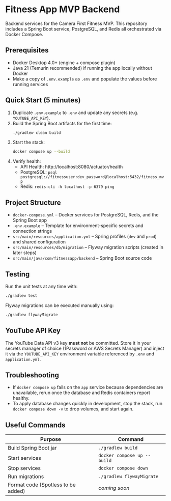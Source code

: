 # Fitness App MVP Backend

Backend services for the Camera First Fitness MVP. This repository includes a Spring Boot service, PostgreSQL, and Redis all orchestrated via Docker Compose.

## Prerequisites
- Docker Desktop 4.0+ (engine + compose plugin)
- Java 21 (Temurin recommended) if running the app locally without Docker
- Make a copy of `.env.example` as `.env` and populate the values before running services

## Quick Start (5 minutes)
1. Duplicate `.env.example` to `.env` and update any secrets (e.g. `YOUTUBE_API_KEY`).
2. Build the Spring Boot artifacts for the first time:
   ```bash
   ./gradlew clean build
   ```
3. Start the stack:
   ```bash
   docker compose up --build
   ```
4. Verify health:
   - API Health: http://localhost:8080/actuator/health
   - PostgreSQL: `psql postgresql://fitnessuser:dev_password@localhost:5432/fitness_mvp`
   - Redis: `redis-cli -h localhost -p 6379 ping`

## Project Structure
- `docker-compose.yml` – Docker services for PostgreSQL, Redis, and the Spring Boot app
- `.env.example` – Template for environment-specific secrets and connection strings
- `src/main/resources/application.yml` – Spring profiles (`dev` and `prod`) and shared configuration
- `src/main/resources/db/migration` – Flyway migration scripts (created in later steps)
- `src/main/java/com/fitnessapp/backend` – Spring Boot source code

## Testing
Run the unit tests at any time with:
```bash
./gradlew test
```

Flyway migrations can be executed manually using:
```bash
./gradlew flywayMigrate
```

## YouTube API Key
The YouTube Data API v3 key **must not** be committed. Store it in your secrets manager of choice (1Password or AWS Secrets Manager) and inject it via the `YOUTUBE_API_KEY` environment variable referenced by `.env` and `application.yml`.

## Troubleshooting
- If `docker compose up` fails on the `app` service because dependencies are unavailable, rerun once the database and Redis containers report healthy.
- To apply database changes quickly in development, stop the stack, run `docker compose down -v` to drop volumes, and start again.

## Useful Commands
| Purpose | Command |
|---|---|
| Build Spring Boot jar | `./gradlew build` |
| Start services | `docker compose up --build` |
| Stop services | `docker compose down` |
| Run migrations | `./gradlew flywayMigrate` |
| Format code (Spotless to be added) | _coming soon_ |
